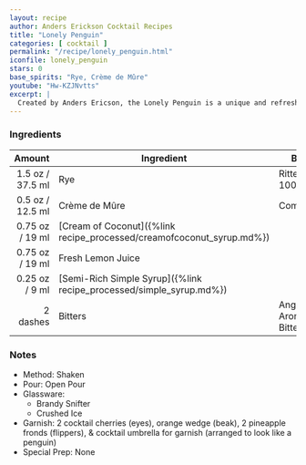 ```yaml
---
layout: recipe
author: Anders Erickson Cocktail Recipes
title: "Lonely Penguin"
categories: [ cocktail ]
permalink: "/recipe/lonely_penguin.html"
iconfile: lonely_penguin
stars: 0
base_spirits: "Rye, Crème de Mûre"
youtube: "Hw-KZJNvtts"
excerpt: |
  Created by Anders Ericson, the Lonely Penguin is a unique and refreshing drink that combines the flavors of whiskey, lemon, blackberry, and coconut. It's a perfect choice for those who enjoy a bit of sweetness with their spirits.
---
```


### Ingredients

|   Amount | Ingredient                                                  | Brand                      |
| -------: | ----------------------------------------------------------- | -------------------------- |
|   1.5 oz / 37.5 ml | Rye                                                         | Rittenhouse 100 proof      |
|   0.5 oz / 12.5 ml | Crème de Mûre                                               | Combier                    |
|  0.75 oz / 19 ml | [Cream of Coconut]({%link recipe_processed/creamofcoconut_syrup.md%}) |                            |
|  0.75 oz / 19 ml | Fresh Lemon Juice                                           |                            |
|  0.25 oz / 9 ml | [Semi-Rich Simple Syrup]({%link recipe_processed/simple_syrup.md%})   |                            |
| 2 dashes | Bitters                                                     | Angostura Aromatic Bitters |

### Notes

- Method: Shaken
- Pour: Open Pour
- Glassware:
  - Brandy Snifter
  - Crushed Ice
- Garnish: 2 cocktail cherries (eyes), orange wedge (beak), 2 pineapple fronds (flippers), & cocktail umbrella for garnish (arranged to look like a penguin)
- Special Prep: None

